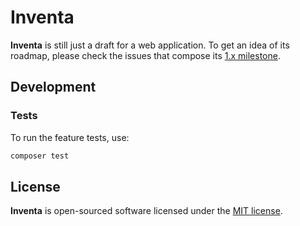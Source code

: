 # Inventa

**Inventa** is still just a draft for a web application. To get an idea of its roadmap, please check the issues that compose its [1.x milestone](https://github.com/hawara-es/inventa/milestone/1).

## Development

### Tests

To run the feature tests, use:

```sh
composer test
```

## License

**Inventa** is open-sourced software licensed under the [MIT license](https://opensource.org/licenses/MIT).
